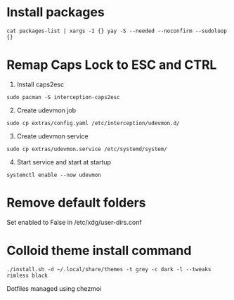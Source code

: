 # Install packages
```
cat packages-list | xargs -I {} yay -S --needed --noconfirm --sudoloop {}
```

# Remap Caps Lock to ESC and CTRL

1. Install caps2esc
```
sudo pacman -S interception-caps2esc  
```

2. Create udevmon job
```
sudo cp extras/config.yaml /etc/interception/udevmon.d/
```
3. Create udevmon service
```
sudo cp extras/udevmon.service /etc/systemd/system/
```

4. Start service and start at startup
```
systemctl enable --now udevmon
```

# Remove default folders
Set enabled to False in /etc/xdg/user-dirs.conf 

# Colloid theme install command
```
./install.sh -d ~/.local/share/themes -t grey -c dark -l --tweaks rimless black
```

Dotfiles managed using chezmoi
